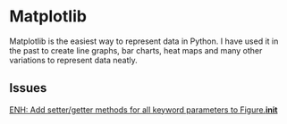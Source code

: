 # Matplotlib

Matplotlib is the easiest way to represent data in Python. I have used it in the past to create line graphs, bar charts, heat maps and many other variations to represent data neatly.

## Issues

[ENH: Add setter/getter methods for all keyword parameters to Figure.__init__](https://github.com/matplotlib/matplotlib/issues/24617)
